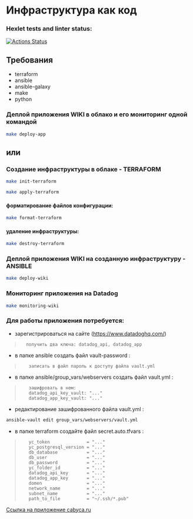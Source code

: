 # Инфраструктура как код

### Hexlet tests and linter status:
[![Actions Status](https://github.com/Cabyca/devops-for-programmers-project-77/actions/workflows/hexlet-check.yml/badge.svg)](https://github.com/Cabyca/devops-for-programmers-project-77/actions)

## Требования

* terraform
* ansible
* ansible-galaxy
* make
* python

### Деплой приложения WIKI в облако и его мониторинг одной командой

```bash
make deploy-app
```

## или

### Создание инфраструктуры в облаке - TERRAFORM

```bash
make init-terraform
```

```bash
make apply-terraform
```

#### форматирование файлов конфигурации:

```bash
make format-terraform
```
#### удаление инфраструктуры:

```bash
make destroy-terraform
```

### Деплой приложения WIKI на созданную инфраструктуру - ANSIBLE

```bash
make deploy-wiki
```

### Мониторинг приложения на Datadog

```bash
make monitoring-wiki
```
### Для работы приложения потребуется:

* зарегистрироваться на сайте (https://www.datadoghq.com/)
>       получить два ключа: datadog_api, datadog_app

* в папке ansible создать файл vault-password :
>        записать в файл пароль к доступу файла vault.yml

* в папке ansible/group_vars/webservers создать файл vault.yml :
>        зашифровать в нем:
>        datadog_api_key_vault: "..."
>        datadog_app_key_vault: "..."

* редактирование зашифрованного файла vault.yml :
```bash
ansible-vault edit group_vars/webservers/vault.yml
```

* в папке terraform создайте файл secret.auto.tfvars :
>        yc_token              = "..."
>        yc_postgresql_version = "..."
>        db_database           = "..."
>        db_user               = "..."
>        db_password           = "..."
>        yc_folder_id          = "..."
>        datadog_api_key       = "..."
>        datadog_app_key       = "..."
>        domen                 = "..."
>        network_name          = "..."
>        subnet_name           = "..."
>        path_to_file          = "~/.ssh/*.pub"



[Ссылка на приложение cabyca.ru](https://cabyca.ru)
